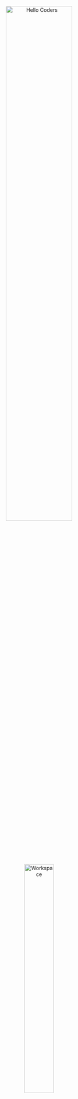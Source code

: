 <div align="center">  

<img src="https://github.com/SP-XD/SP-XD/blob/main/images/hellocoders_rounded.gif?raw=true" alt="Hello Coders" width="60%"/>  
<br>  
<img src="https://github.com/SP-XD/SP-XD/blob/main/images/dev-working_rounded.gif?raw=true" alt="Workspace" width="40%"/>  
<br><br>

# 👋 أهلاً بك في بروفايلي  
💻 أنا **Front-End Web Developer** (HTML, CSS, JS)  
🎥 صانع محتوى على **YouTube** أشارك فيه شروحات و أفكار برمجية  

---

### 🚀 المهارات
- 🖌️ HTML / CSS / JavaScript  
- 🎨 Responsive Design  
- ⚡ GitHub  

---

### 📬 تواصل معي
[![YouTube Badge](https://img.shields.io/badge/YouTube-red?style=flat&logo=youtube&logoColor=white)](https://youtube.com/@Web_dever)

</div></div>

<hr></hr>

![tools_I_use](https://img.shields.io/badge/-%F0%9F%9A%80%20Tools%20I%20use-orange)
![Python](https://img.shields.io/badge/Python-FFD43B?style=flat&logo=python&logoColor=darkgreen)
![Javascript](https://img.shields.io/badge/JavaScript-323330?style=flat&logo=javascript&logoColor=F7DF1E)
![Html](https://img.shields.io/badge/HTML5-E34F26?style=flat&logo=html5&logoColor=white)
![Css](https://img.shields.io/badge/CSS3-1572B6?style=flat&logo=css3&logoColor=white)
![Vscode](https://img.shields.io/badge/Visual_Studio_Code-0078D4?style=flat&logo=visual%20studio%20code&logoColor=white)

```dart
// tools_I_use organized

class About extends Me { 
  const myTools = {  
    "ProgramingLanguages" : { "Python", "Javascript"},
    "OtherLanguages" : { "HTML", "CSS"},
    "Editors" : { "Vscode"},
    "Platforms" : { "Windows" },
   };
}
```

-  <img alt="GIF" src="https://github.com/SP-XD/SP-XD/blob/main/images/Developer.gif" width="25" /> &nbsp; I’m currently learning ** WebDev**. 
  
<hr></hr>

**Code Cycle**<br>

<img src="https://raw.githubusercontent.com/Tarikul-Islam-Anik/Animated-Fluent-Emojis/master/Emojis/Smilies/Face%20with%20Spiral%20Eyes.png" width="10%" alt="Broken system!"/>
&nbsp;&nbsp;&nbsp;&nbsp;&nbsp;
<img src="https://raw.githubusercontent.com/Tarikul-Islam-Anik/Animated-Fluent-Emojis/master/Emojis/Smilies/Relieved%20Face.png" width="10%" alt="It's working!"/>
